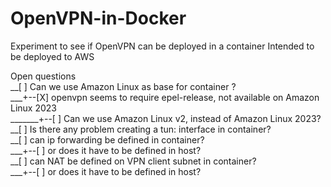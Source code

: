 # OpenVPN-in-Docker
Experiment to see if OpenVPN can be deployed in a container
Intended to be deployed to AWS

Open questions<br>
__[ ] Can we use Amazon Linux as base for container ?<br>
___+--[X] openvpn seems to require epel-release, not available on Amazon Linux 2023<br>
_______+--[ ] Can we use Amazon Linux v2, instead of Amazon Linux 2023?<br>
__[ ] Is there any problem creating a tun: interface in container?<br>
__[ ] can ip forwarding be defined in container?<br>
___+--[ ] or does it have to be defined in host?<br>
__[ ] can NAT be defined on VPN client subnet in container?<br>
___+--[ ] or does it have to be defined in host?<br>
    

